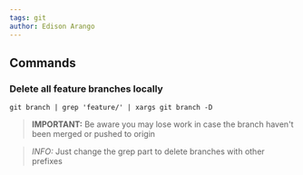```yaml
---
tags: git
author: Edison Arango
---
```


## Commands

### Delete all feature branches locally
```
git branch | grep 'feature/' | xargs git branch -D
```

> **IMPORTANT:** Be aware you may lose work in case the branch haven't been merged or pushed to origin

> *INFO:* Just change the grep part to delete branches with other prefixes
